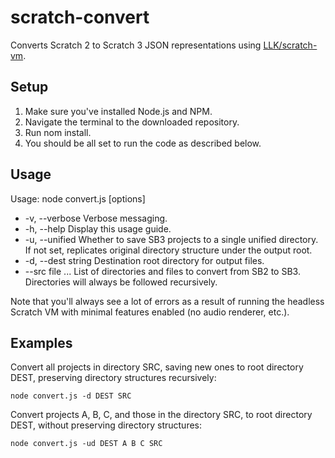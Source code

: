 # scratch-convert

Converts Scratch 2 to Scratch 3 JSON representations using [LLK/scratch-vm](https://github.com/LLK/scratch-vm/).

## Setup

1. Make sure you've installed Node.js and NPM.
2. Navigate the terminal to the downloaded repository.
3. Run nom install.
4. You should be all set to run the code as described below.

## Usage

Usage: node convert.js [options]

- -v, --verbose       Verbose messaging.
- -h, --help          Display this usage guide.
- -u, --unified       Whether to save SB3 projects to a single unified directory. If not set, replicates original directory structure under the output root.
- -d, --dest string   Destination root directory for output files.
- --src file ...      List of directories and files to convert from SB2 to SB3. Directories will always be followed recursively.

Note that you'll always see a lot of errors as a result of running the headless Scratch VM with minimal features enabled (no audio renderer, etc.).

## Examples

Convert all projects in directory SRC, saving new ones to root directory DEST, preserving directory structures recursively:

```node convert.js -d DEST SRC```

Convert projects A, B, C, and those in the directory SRC, to root directory DEST, without preserving directory structures:

```node convert.js -ud DEST A B C SRC```
